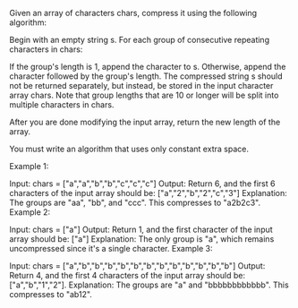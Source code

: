 Given an array of characters chars, compress it using the following algorithm:

Begin with an empty string s. For each group of consecutive repeating characters in chars:

If the group's length is 1, append the character to s.
Otherwise, append the character followed by the group's length.
The compressed string s should not be returned separately, but instead, be stored in the input character array chars. Note that group lengths that are 10 or longer will be split into multiple characters in chars.

After you are done modifying the input array, return the new length of the array.

You must write an algorithm that uses only constant extra space.

 

Example 1:

Input: chars = ["a","a","b","b","c","c","c"]
Output: Return 6, and the first 6 characters of the input array should be: ["a","2","b","2","c","3"]
Explanation: The groups are "aa", "bb", and "ccc". This compresses to "a2b2c3".
Example 2:

Input: chars = ["a"]
Output: Return 1, and the first character of the input array should be: ["a"]
Explanation: The only group is "a", which remains uncompressed since it's a single character.
Example 3:

Input: chars = ["a","b","b","b","b","b","b","b","b","b","b","b","b"]
Output: Return 4, and the first 4 characters of the input array should be: ["a","b","1","2"].
Explanation: The groups are "a" and "bbbbbbbbbbbb". This compresses to "ab12".
